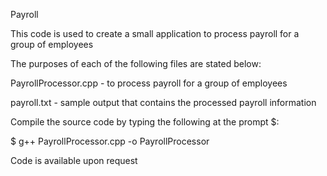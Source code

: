 Payroll

This code is used to create a small application to process payroll for a group of employees

The purposes of each of the following files are stated below:


PayrollProcessor.cpp - to process payroll for a group of employees

payroll.txt - sample output that contains the processed payroll information


Compile the source code by typing the following at the prompt $:

$ g++ PayrollProcessor.cpp -o PayrollProcessor

Code is available upon request